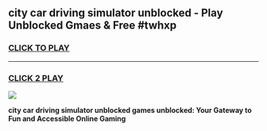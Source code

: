 
## city car driving simulator unblocked - Play Unblocked Gmaes & Free #twhxp
<h3>
<a href="https://news.freeplayer.one?title=city_car_driving_simulator_unblocked&ref=26F">CLICK TO PLAY</a></h3>
<hr>

<h3>
<a href="https://news.freeplayer.one?title=city_car_driving_simulator_unblocked&ref=26F">CLICK 2 PLAY</a>
  
</h3>

<a href="https://news.freeplayer.one?title=city_car_driving_simulator_unblocked&ref=26F/"><img src="https://clearcache.store/games.png"></a>


**city car driving simulator unblocked games unblocked: Your Gateway to Fun and Accessible Online Gaming**
